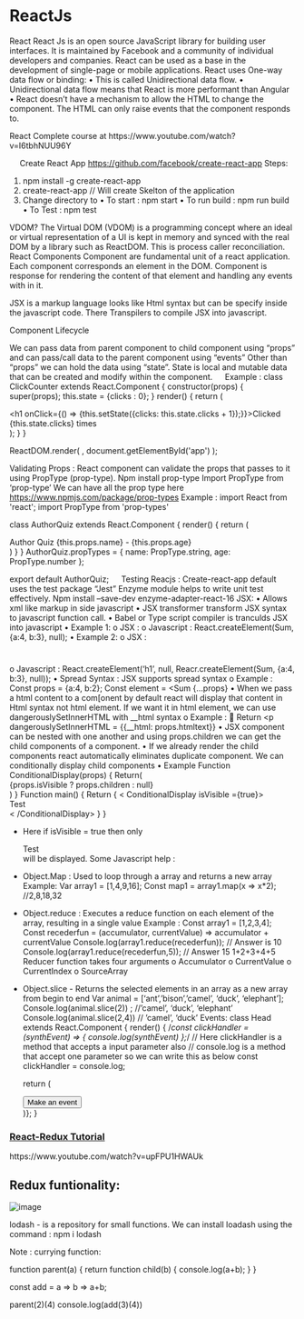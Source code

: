 # ReactJs

React
React Js is an open source JavaScript library for building user interfaces. It is maintained by Facebook and a community of individual developers and companies.
React can be used as a base in the development of single-page or mobile applications.
React uses One-way data flow or binding:
•	This is called Unidirectional data flow.
•	Unidirectional data flow means that React is more performant than Angular
•	React doesn’t have a mechanism to allow the HTML to change the component. The HTML can only raise events that the component responds to.
 
<p>
	React Complete course at https://www.youtube.com/watch?v=I6tbhNUU96Y
</p>

 
Create React App
https://github.com/facebook/create-react-app
Steps:
1.	npm install -g create-react-app
2.	create-react-app <Name of the Application>  // Will create Skelton of the application
3.	 Change directory to <Name of the Application>
•	To start : npm start
•	To run build : npm run build
•	To Test : npm test



 
VDOM?
The Virtual DOM (VDOM) is a programming concept where an ideal or virtual representation of a UI is kept in memory and synced with the real DOM by a library such as ReactDOM. This is process caller reconciliation.
React Components
Component are fundamental unit of a react application. Each component corresponds an element in the DOM. Component is response for rendering the content of that element and handling any events with in it. 

JSX is a markup language looks like Html syntax but can be specify inside the javascript code. There Transpilers to compile JSX into javascript. 

Component Lifecycle
 
 
We can pass data from parent component to child component using “props” and can pass/call data to the parent component using “events”
Other than “props” we can hold the data using “state”. State is local and mutable data that can be created and modify within the component.
 
Example :
class ClickCounter extends React.Component {
  constructor(props)
  {
    super(props);
    this.state = {clicks : 0};
  }
  render() {
    return (
      <div>
        <h1 onClick={() => {this.setState({clicks: this.state.clicks + 1});}}>Clicked {this.state.clicks} times</h1> 
      </div>
    );
  }
}

ReactDOM.render(
   <ClickCounter />, document.getElementById('app')
);

Validating Props : 
React component can validate the props that passes to it using PropType (prop-type).
Npm install prop-type
Import PropType from ‘prop-type’
We can have all the prop type here https://www.npmjs.com/package/prop-types
Example : 
import React from 'react';
import PropType from 'prop-types'

class AuthorQuiz extends React.Component {
  render() {
    return (
      <div>
        Author Quiz  {this.props.name} - {this.props.age}
      </div>
    )
  }
}
AuthorQuiz.propTypes = {
  name: PropType.string,
  age: PropType.number
};

export default AuthorQuiz;
 
Testing Reacjs :
Create-react-app default uses the test package “Jest”
Enzyme module helps to write unit test effectively.
Npm install –save-dev enzyme-adapter-react-16
 JSX:
•	Allows xml like markup in side javascript
•	JSX transformer transform JSX syntax to javascript function call.
•	Babel or Type script compiler is tranculds JSX into javascript
•	Example 1:
o	JSX              :  <Sum a={4} b={3} />
o	Javascript  : React.createElement(Sum, {a:4, b:3}, null);
•	Example 2: 
o	JSX              : <h1>  <Sum a={4} b={3} /> </h1>
o	Javascript  : React.createElement(‘h1’, null, Reacr.createElement(Sum, {a:4, b:3}, null));
•	Spread Syntax : JSX supports spread syntax
o	Example :
Const props = {a:4, b:2};
Const element = <Sum {…props}
•	When we pass a html content to a com[onent by default react will display that content in Html syntax not html element. If we want it in html element, we can use dangerouslySetInnerHTML with __html syntax
o	Example : 
	Return <p dangerouslySetInnerHTML = {{__html: props.htmltext}}
•	JSX component can be nested with one another and using props.children we can get the child components of a component.
•	If we already render the child components react automatically eliminates duplicate component. We can conditionally display child components
•	Example
Function ConditionalDisplay(props)
{
	Return(
		<div> {props.isVisible ? props.children : null} </div>
)
}
Function main()
{
	Return {
		< ConditionalDisplay isVisible ={true}>
			<div>Test</div>
		< /ConditionalDisplay>
}
}
-	Here if isVisible = true then only <div>Test</div> will be displayed.
Some Javascript help :
-	Object.Map  : Used to loop through a array and returns a new array
Example: 
Var array1 = [1,4,9,16];
Const map1 = array1.map(x => x*2);  //2,8,18,32
	
-	Object.reduce  : Executes a reduce function on each element of the array, resulting in a single value
Example : 
Const array1 = [1,2,3,4];
Const recederfun = (accumulator, currentValue) => accumulator + currentValue
      Console.log(array1.reduce(recederfun));   // Answer is 10
       Console.log(array1.reduce(recederfun,5));  // Answer 15  1+2+3+4+5
   	 Reducer function takes four arguments
o	Accumulator
o	CurrentValue
o	CurrentIndex
o	SourceArray
- Object.slice  - Returns the selected elements in an array as a new array from begin to end
	Var animal = [‘ant’,’bison’,’camel’, ‘duck’, ‘elephant’];
	Console.log(animal.slice(2)) ;   //’camel’, ‘duck’, ‘elephant’
	Console.log(animal.slice(2,4))  // ’camel’, ‘duck’
Events:
class Head extends React.Component {
  render() {
    /*const clickHandler = (synthEvent) => {
    console.log(synthEvent)
  };*/   // Here clickHandler is a method that accepts a input parameter also
         // console.log is a method that accept one parameter so we can write this as below
    const clickHandler = console.log;
    
    return (
      <div>
        <button onClick={clickHandler}> Make an event </button>
      </div>
    )};
}

<h3><u>React-Redux Tutorial</u></h3>
https://www.youtube.com/watch?v=upFPU1HWAUk

## Redux funtionality:

![image](https://github.com/user-attachments/assets/c7da4c7e-1c26-47f9-9fb1-7afb8e414fad)



lodash - is a repository for small functions. We can install loadash  using the command : npm i lodash


Note :
currying function:

function parent(a)
{
    return function child(b)
    {
        console.log(a+b);
    }
}

const add = a => b => a+b;

parent(2)(4)
console.log(add(3)(4))
